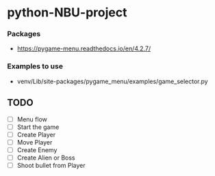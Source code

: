 # python-NBU-project
###
### Packages
- https://pygame-menu.readthedocs.io/en/4.2.7/

### Examples to use
- venv/Lib/site-packages/pygame_menu/examples/game_selector.py


## TODO
- [ ] Menu flow
- [ ] Start the game
- [ ] Create Player
- [ ] Move Player
- [ ] Create Enemy
- [ ] Create Alien or Boss
- [ ] Shoot bullet from Player